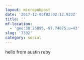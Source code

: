 ```yaml
---
layout: micropubpost
date: '2017-12-05T02:02:12.923Z'
title: ''
mf-location:
  - 'geo:30.26895,-97.74075;u=43'
slug: '7332'
category: social
---
```

hello from austin ruby
